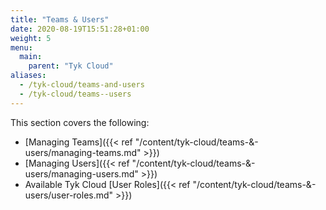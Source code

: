 ```yaml
---
title: "Teams & Users"
date: 2020-08-19T15:51:28+01:00
weight: 5
menu:
  main:
    parent: "Tyk Cloud"
aliases:
  - /tyk-cloud/teams-and-users
  - /tyk-cloud/teams--users
---
```


This section covers the following:

* [Managing Teams]({{< ref "/content/tyk-cloud/teams-&-users/managing-teams.md" >}})
* [Managing Users]({{< ref "/content/tyk-cloud/teams-&-users/managing-users.md" >}})
* Available Tyk Cloud [User Roles]({{< ref "/content/tyk-cloud/teams-&-users/user-roles.md" >}})
